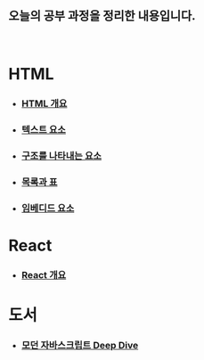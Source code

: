 ## 오늘의 공부 과정을 정리한 내용입니다.
<br>


# HTML
- ### [HTML 개요](/HTML/HTML_개요/README.md)
- ### [텍스트 요소](/HTML/텍스트%20요소/README.MD)
- ### [구조를 나타내는 요소](/HTML/구조를%20나타내는%20요소/README.MD)
- ### [목록과 표](/HTML/목록과%20표/README.MD)
- ### [임베디드 요소](/HTML/임베디드%20요소/README.MD)

# React
- ### [React 개요](/React/리액트_개요/README.MD)

# 도서
- ### [모던 자바스크립트 Deep Dive](./Book_Review/ModernJS_DeepDive/README.MD)